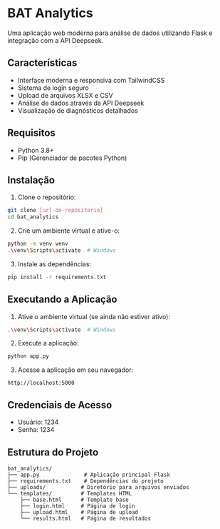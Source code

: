# BAT Analytics

Uma aplicação web moderna para análise de dados utilizando Flask e integração com a API Deepseek.

## Características

- Interface moderna e responsiva com TailwindCSS
- Sistema de login seguro
- Upload de arquivos XLSX e CSV
- Análise de dados através da API Deepseek
- Visualização de diagnósticos detalhados

## Requisitos

- Python 3.8+
- Pip (Gerenciador de pacotes Python)

## Instalação

1. Clone o repositório:
```bash
git clone [url-do-repositorio]
cd bat_analytics
```

2. Crie um ambiente virtual e ative-o:
```bash
python -m venv venv
.\venv\Scripts\activate  # Windows
```

3. Instale as dependências:
```bash
pip install -r requirements.txt
```

## Executando a Aplicação

1. Ative o ambiente virtual (se ainda não estiver ativo):
```bash
.\venv\Scripts\activate  # Windows
```

2. Execute a aplicação:
```bash
python app.py
```

3. Acesse a aplicação em seu navegador:
```
http://localhost:5000
```

## Credenciais de Acesso

- Usuário: 1234
- Senha: 1234

## Estrutura do Projeto

```
bat_analytics/
├── app.py              # Aplicação principal Flask
├── requirements.txt    # Dependências do projeto
├── uploads/           # Diretório para arquivos enviados
└── templates/         # Templates HTML
    ├── base.html      # Template base
    ├── login.html     # Página de login
    ├── upload.html    # Página de upload
    └── results.html   # Página de resultados
```
